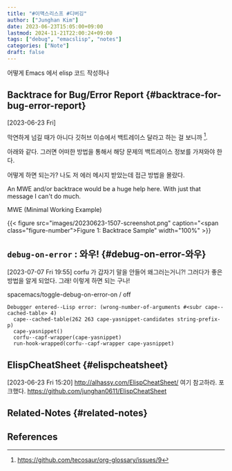 ```yaml
---
title: "#이맥스리스프 #디버깅"
author: ["Junghan Kim"]
date: 2023-06-23T15:05:00+09:00
lastmod: 2024-11-21T22:00:24+09:00
tags: ["debug", "emacslisp", "notes"]
categories: ["Note"]
draft: false
---
```


어떻게 Emacs 에서 elisp 코드 작성하나


## Backtrace for Bug/Error Report {#backtrace-for-bug-error-report}

<span class="timestamp-wrapper"><span class="timestamp">[2023-06-23 Fri]</span></span>

막연하게 넘길 때가 아니다 깃허브 이슈에서 백트레이스 달라고 하는 걸 보니까&nbsp;[^fn:1].

아래와 같다. 그러면 어떠한 방법을 통해서 해당 문제의 백트레이스 정보를 가져와야 한다.

어떻게 하면 되는가? 나도 저 에러 메시지 받았는데 접근 방법을 몰랐다.

An MWE and/or backtrace would be a huge help here. With just that message I can't do much.

MWE (Minimal Working Example)

{{< figure src="images/20230623-1507-screenshot.png" caption="<span class=\"figure-number\">Figure 1: </span>Backtrace Sample" width="100%" >}}


## `debug-on-error`  : 와우! {#debug-on-error-와우}

<span class="timestamp-wrapper"><span class="timestamp">[2023-07-07 Fri 19:55]</span></span> corfu 가 갑자기 말을 안들어 왜그러는거니?! 그러다가 좋은 방법을 알게 되었다. 그래! 이렇게 하면 되는 구나!

spacemacs/toggle-debug-on-error-on / off

```text
Debugger entered--Lisp error: (wrong-number-of-arguments #<subr cape--cached-table> 4)
  cape--cached-table(262 263 cape-yasnippet-candidates string-prefix-p)
  cape-yasnippet()
  corfu--capf-wrapper(cape-yasnippet)
  run-hook-wrapped(corfu--capf-wrapper cape-yasnippet)
```


## ElispCheatSheet {#elispcheatsheet}

<span class="timestamp-wrapper"><span class="timestamp">[2023-06-23 Fri 15:20]</span></span> <http://alhassy.com/ElispCheatSheet/> 여기 참고하라. 포크했다. <https://github.com/junghan0611/ElispCheatSheet>


## Related-Notes {#related-notes}

## References

<style>.csl-entry{text-indent: -1.5em; margin-left: 1.5em;}</style><div class="csl-bib-body">
</div>

[^fn:1]: <https://github.com/tecosaur/org-glossary/issues/9>
